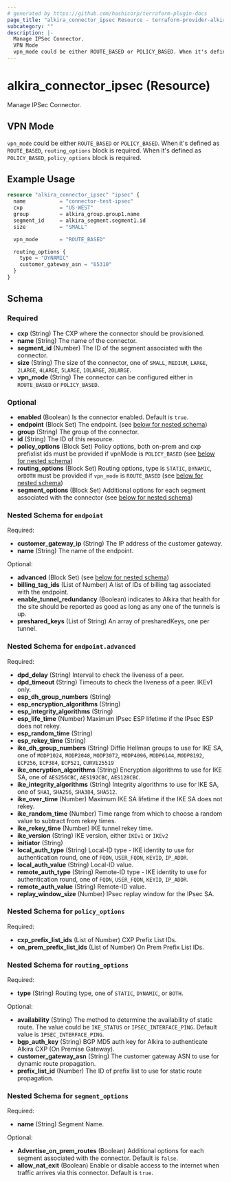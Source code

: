 ```yaml
---
# generated by https://github.com/hashicorp/terraform-plugin-docs
page_title: "alkira_connector_ipsec Resource - terraform-provider-alkira"
subcategory: ""
description: |-
  Manage IPSec Connector.
  VPN Mode
  vpn_mode could be either ROUTE_BASED or POLICY_BASED. When it's defined as ROUTE_BASED, routing_options block is required. When it's defined as POLICY_BASED, policy_options block is required.
---
```


# alkira_connector_ipsec (Resource)

Manage IPSec Connector.



## VPN Mode

`vpn_mode` could be either `ROUTE_BASED` or `POLICY_BASED`. When it's defined as `ROUTE_BASED`, `routing_options` block is required. When it's defined as `POLICY_BASED`, `policy_options` block is required.

## Example Usage

```terraform
resource "alkira_connector_ipsec" "ipsec" {
  name           = "connector-test-ipsec"
  cxp            = "US-WEST"
  group          = alkira_group.group1.name
  segment_id     = alkira_segment.segment1.id
  size           = "SMALL"

  vpn_mode       = "ROUTE_BASED"

  routing_options {
    type = "DYNAMIC"
    customer_gateway_asn = "65310"
  }
}
```

<!-- schema generated by tfplugindocs -->
## Schema

### Required

- **cxp** (String) The CXP where the connector should be provisioned.
- **name** (String) The name of the connector.
- **segment_id** (Number) The ID of the segment associated with the connector.
- **size** (String) The size of the connector, one of `SMALL`, `MEDIUM`, `LARGE`, `2LARGE`, `4LARGE`, `5LARGE`, `10LARGE`, `20LARGE`.
- **vpn_mode** (String) The connector can be configured either in `ROUTE_BASED` or `POLICY_BASED`.

### Optional

- **enabled** (Boolean) Is the connector enabled. Default is `true`.
- **endpoint** (Block Set) The endpoint. (see [below for nested schema](#nestedblock--endpoint))
- **group** (String) The group of the connector.
- **id** (String) The ID of this resource.
- **policy_options** (Block Set) Policy options, both on-prem and cxp prefixlist ids must be provided if vpnMode is `POLICY_BASED` (see [below for nested schema](#nestedblock--policy_options))
- **routing_options** (Block Set) Routing options, type is `STATIC`, `DYNAMIC`, or`BOTH` must be provided if `vpn_mode` is `ROUTE_BASED` (see [below for nested schema](#nestedblock--routing_options))
- **segment_options** (Block Set) Additional options for each segment associated with the connector (see [below for nested schema](#nestedblock--segment_options))

<a id="nestedblock--endpoint"></a>
### Nested Schema for `endpoint`

Required:

- **customer_gateway_ip** (String) The IP address of the customer gateway.
- **name** (String) The name of the endpoint.

Optional:

- **advanced** (Block Set) (see [below for nested schema](#nestedblock--endpoint--advanced))
- **billing_tag_ids** (List of Number) A list of IDs of billing tag associated with the endpoint.
- **enable_tunnel_redundancy** (Boolean) indicates to Alkira that health for the site should be reported as good as long as any one of the tunnels is up.
- **preshared_keys** (List of String) An array of presharedKeys, one per tunnel.

<a id="nestedblock--endpoint--advanced"></a>
### Nested Schema for `endpoint.advanced`

Required:

- **dpd_delay** (String) Interval to check the liveness of a peer.
- **dpd_timeout** (String) Timeouts to check the liveness of a peer. IKEv1 only.
- **esp_dh_group_numbers** (String)
- **esp_encryption_algorithms** (String)
- **esp_integrity_algorithms** (String)
- **esp_life_time** (Number) Maximum IPsec ESP lifetime if the IPsec ESP does not rekey.
- **esp_random_time** (String)
- **esp_rekey_time** (String)
- **ike_dh_group_numbers** (String) Diffie Hellman groups to use for IKE SA, one of `MODP1024`, `MODP2048`, `MODP3072`, `MODP4096`, `MODP6144`, `MODP8192`, `ECP256`, `ECP384`, `ECP521`, `CURVE25519`
- **ike_encryption_algorithms** (String) Encryption algorithms to use for IKE SA, one of `AES256CBC`, `AES192CBC`, `AES128CBC`.
- **ike_integrity_algorithms** (String) Integrity algorithms to use for IKE SA, one of `SHA1`, `SHA256`, `SHA384`, `SHA512`.
- **ike_over_time** (Number) Maximum IKE SA lifetime if the IKE SA does not rekey.
- **ike_random_time** (Number) Time range from which to choose a random value to subtract from rekey times.
- **ike_rekey_time** (Number) IKE tunnel rekey time.
- **ike_version** (String) IKE version, either `IKEv1` or `IKEv2`
- **initiator** (String)
- **local_auth_type** (String) Local-ID type - IKE identity to use for authentication round, one of `FQDN`, `USER_FQDN`, `KEYID`, `IP_ADDR`.
- **local_auth_value** (String) Local-ID value.
- **remote_auth_type** (String) Remote-ID type - IKE identity to use for authentication round, one of `FQDN`, `USER_FQDN`, `KEYID`, `IP_ADDR`.
- **remote_auth_value** (String) Remote-ID value.
- **replay_window_size** (Number) IPsec replay window for the IPsec SA.



<a id="nestedblock--policy_options"></a>
### Nested Schema for `policy_options`

Required:

- **cxp_prefix_list_ids** (List of Number) CXP Prefix List IDs.
- **on_prem_prefix_list_ids** (List of Number) On Prem Prefix List IDs.


<a id="nestedblock--routing_options"></a>
### Nested Schema for `routing_options`

Required:

- **type** (String) Routing type, one of `STATIC`, `DYNAMIC`, or `BOTH`.

Optional:

- **availability** (String) The method to determine the availability of static route. The value could be `IKE_STATUS` or `IPSEC_INTERFACE_PING`. Default value is `IPSEC_INTERFACE_PING`.
- **bgp_auth_key** (String) BGP MD5 auth key for Alkira to authenticate Alkira CXP (On Premise Gateway).
- **customer_gateway_asn** (String) The customer gateway ASN to use for dynamic route propagation.
- **prefix_list_id** (Number) The ID of prefix list to use for static route propagation.


<a id="nestedblock--segment_options"></a>
### Nested Schema for `segment_options`

Required:

- **name** (String) Segment Name.

Optional:

- **Advertise_on_prem_routes** (Boolean) Additional options for each segment associated with the connector. Default is `false`.
- **allow_nat_exit** (Boolean) Enable or disable access to the internet when traffic arrives via this connector. Default is `true`.


